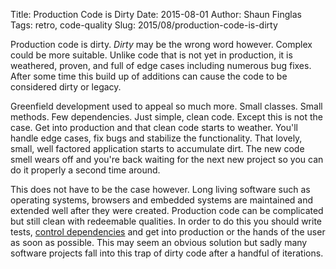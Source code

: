 Title: Production Code is Dirty
Date: 2015-08-01
Author: Shaun Finglas
Tags: retro, code-quality
Slug: 2015/08/production-code-is-dirty

Production code is dirty. *Dirty* may be the wrong word however. Complex
could be more suitable. Unlike code that is not yet in production, it is
weathered, proven, and full of edge cases including numerous bug fixes.
After some time this build up of additions can cause the code to be
considered dirty or legacy.

Greenfield development used to appeal so much more. Small classes. Small
methods. Few dependencies. Just simple, clean code. Except this is not
the case. Get into production and that clean code starts to weather.
You'll handle edge cases, fix bugs and stabilize the functionality. That
lovely, small, well factored application starts to accumulate dirt. The
new code smell wears off and you're back waiting for the next new
project so you can do it properly a second time around.

This does not have to be the case however. Long living software such as
operating systems, browsers and embedded systems are maintained and
extended well after they were created. Production code can be
complicated but still clean with redeemable qualities. In order to do
this you should write tests, [control
dependencies](https://blog.shaunfinglas.co.uk/2014/12/limit-amount-of-dependencies-you-use.html)
and get into production or the hands of the user as soon as possible.
This may seem an obvious solution but sadly many software projects fall
into this trap of dirty code after a handful of iterations.